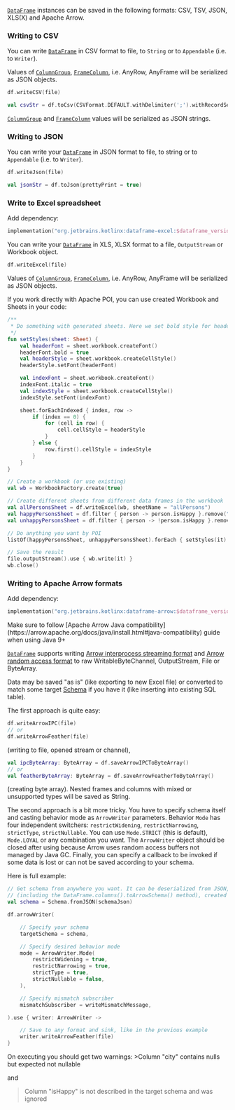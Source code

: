 [//]: # (title: Write)
<!---IMPORT org.jetbrains.kotlinx.dataframe.samples.api.Write-->

[`DataFrame`](DataFrame.md) instances can be saved in the following formats: CSV, TSV, JSON, XLS(X) and Apache Arrow.

### Writing to CSV

You can write [`DataFrame`](DataFrame.md) in CSV format to file, to `String` or to `Appendable`
(i.e. to `Writer`).

Values of [`ColumnGroup`](DataColumn.md#columngroup), [`FrameColumn`](DataColumn.md#framecolumn), i.e. AnyRow, AnyFrame will be serialized as JSON objects. 

<!---FUN writeCsv-->

```kotlin
df.writeCSV(file)
```

<dataFrame src="org.jetbrains.kotlinx.dataframe.samples.api.Write.writeCsv.html"/>
<!---END-->

<!---FUN writeCsvStr-->

```kotlin
val csvStr = df.toCsv(CSVFormat.DEFAULT.withDelimiter(';').withRecordSeparator(System.lineSeparator()))
```

<dataFrame src="org.jetbrains.kotlinx.dataframe.samples.api.Write.writeCsvStr.html"/>
<!---END-->

[`ColumnGroup`](DataColumn.md#columngroup) and [`FrameColumn`](DataColumn.md#framecolumn) values will be serialized as JSON strings.

### Writing to JSON

You can write your [`DataFrame`](DataFrame.md) in JSON format to file, to string or to `Appendable`
(i.e. to `Writer`).

<!---FUN writeJson-->

```kotlin
df.writeJson(file)
```

<dataFrame src="org.jetbrains.kotlinx.dataframe.samples.api.Write.writeJson.html"/>
<!---END-->

<!---FUN writeJsonStr-->

```kotlin
val jsonStr = df.toJson(prettyPrint = true)
```

<dataFrame src="org.jetbrains.kotlinx.dataframe.samples.api.Write.writeJsonStr.html"/>
<!---END-->

### Write to Excel spreadsheet

Add dependency:

```kotlin
implementation("org.jetbrains.kotlinx:dataframe-excel:$dataframe_version")
```

You can write your [`DataFrame`](DataFrame.md) in XLS, XLSX format to a file, `OutputStream` or Workbook object.

<!---FUN writeXls-->

```kotlin
df.writeExcel(file)
```

<dataFrame src="org.jetbrains.kotlinx.dataframe.samples.api.Write.writeXls.html"/>
<!---END-->

Values of [`ColumnGroup`](DataColumn.md#columngroup), [`FrameColumn`](DataColumn.md#framecolumn), i.e. AnyRow, AnyFrame will be serialized as JSON objects. 

If you work directly with Apache POI, you can use created Workbook and Sheets in your code:

<!---FUN writeXlsAppendAndPostProcessing-->

```kotlin
/**
 * Do something with generated sheets. Here we set bold style for headers and italic style for first data column
 */
fun setStyles(sheet: Sheet) {
    val headerFont = sheet.workbook.createFont()
    headerFont.bold = true
    val headerStyle = sheet.workbook.createCellStyle()
    headerStyle.setFont(headerFont)

    val indexFont = sheet.workbook.createFont()
    indexFont.italic = true
    val indexStyle = sheet.workbook.createCellStyle()
    indexStyle.setFont(indexFont)

    sheet.forEachIndexed { index, row ->
        if (index == 0) {
            for (cell in row) {
                cell.cellStyle = headerStyle
            }
        } else {
            row.first().cellStyle = indexStyle
        }
    }
}

// Create a workbook (or use existing)
val wb = WorkbookFactory.create(true)

// Create different sheets from different data frames in the workbook
val allPersonsSheet = df.writeExcel(wb, sheetName = "allPersons")
val happyPersonsSheet = df.filter { person -> person.isHappy }.remove("isHappy").writeExcel(wb, sheetName = "happyPersons")
val unhappyPersonsSheet = df.filter { person -> !person.isHappy }.remove("isHappy").writeExcel(wb, sheetName = "unhappyPersons")

// Do anything you want by POI
listOf(happyPersonsSheet, unhappyPersonsSheet).forEach { setStyles(it) }

// Save the result
file.outputStream().use { wb.write(it) }
wb.close()
```

<dataFrame src="org.jetbrains.kotlinx.dataframe.samples.api.Write.writeXlsAppendAndPostProcessing.html"/>
<!---END-->

### Writing to Apache Arrow formats

Add dependency:

```kotlin
implementation("org.jetbrains.kotlinx:dataframe-arrow:$dataframe_version")
```

<warning>
Make sure to follow [Apache Arrow Java compatibility](https://arrow.apache.org/docs/java/install.html#java-compatibility) guide when using Java 9+
</warning>

[`DataFrame`](DataFrame.md) supports writing [Arrow interprocess streaming format](https://arrow.apache.org/docs/java/ipc.html#writing-and-reading-streaming-format)
and [Arrow random access format](https://arrow.apache.org/docs/java/ipc.html#writing-and-reading-random-access-files)
to raw WritableByteChannel, OutputStream, File or ByteArray.

Data may be saved "as is" (like exporting to new Excel file) or converted to match some target [Schema](https://arrow.apache.org/docs/java/reference/org/apache/arrow/vector/types/pojo/Schema.html)
if you have it (like inserting into existing SQL table).

The first approach is quite easy:
<!---FUN writeArrowFile-->

```kotlin
df.writeArrowIPC(file)
// or
df.writeArrowFeather(file)
```

<dataFrame src="org.jetbrains.kotlinx.dataframe.samples.api.Write.writeArrowFile.html"/>
<!---END-->
(writing to file, opened stream or channel),
<!---FUN writeArrowByteArray-->

```kotlin
val ipcByteArray: ByteArray = df.saveArrowIPCToByteArray()
// or
val featherByteArray: ByteArray = df.saveArrowFeatherToByteArray()
```

<dataFrame src="org.jetbrains.kotlinx.dataframe.samples.api.Write.writeArrowByteArray.html"/>
<!---END-->
(creating byte array). Nested frames and columns with mixed or unsupported types will be saved as String.

The second approach is a bit more tricky. You have to specify schema itself and casting behavior mode as `ArrowWriter` parameters.
Behavior `Mode` has four independent switchers: `restrictWidening`, `restrictNarrowing`, `strictType`, `strictNullable`.
You can use `Mode.STRICT` (this is default), `Mode.LOYAL` or any combination you want.
The `ArrowWriter` object should be closed after using because Arrow uses random access buffers not managed by Java GC.
Finally, you can specify a callback to be invoked if some data is lost or can not be saved according to your schema.

Here is full example:
<!---FUN writeArrowPerSchema-->

```kotlin
// Get schema from anywhere you want. It can be deserialized from JSON, generated from another dataset
// (including the DataFrame.columns().toArrowSchema() method), created manually, and so on.
val schema = Schema.fromJSON(schemaJson)

df.arrowWriter(

    // Specify your schema
    targetSchema = schema,

    // Specify desired behavior mode
    mode = ArrowWriter.Mode(
        restrictWidening = true,
        restrictNarrowing = true,
        strictType = true,
        strictNullable = false,
    ),

    // Specify mismatch subscriber
    mismatchSubscriber = writeMismatchMessage,

).use { writer: ArrowWriter ->

    // Save to any format and sink, like in the previous example
    writer.writeArrowFeather(file)
}
```

<dataFrame src="org.jetbrains.kotlinx.dataframe.samples.api.Write.writeArrowPerSchema.html"/>
<!---END-->
On executing you should get two warnings:
>Column "city" contains nulls but expected not nullable

and

> Column "isHappy" is not described in the target schema and was ignored
